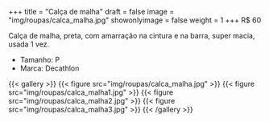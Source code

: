 +++
title = "Calça de malha"
draft = false
image = "img/roupas/calca_malha.jpg"
showonlyimage = false
weight = 1
+++
<span class="price">R$ 60</span>

<!--more-->

Calça de malha, preta, com amarração na cintura e na barra, super macia, usada 1 vez.

- Tamanho: P
- Marca: Decathlon

{{< gallery >}}
{{< figure src="img/roupas/calca_malha.jpg" >}}
{{< figure src="img/roupas/calca_malha1.jpg" >}}
{{< figure src="img/roupas/calca_malha2.jpg" >}}
{{< figure src="img/roupas/calca_malha3.jpg" >}}
{{< /gallery >}}

